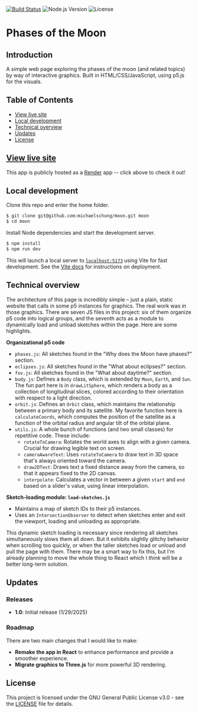 [![Build Status](https://github.com/michaelschung/moon/actions/workflows/ci.yml/badge.svg)](https://github.com/michaelschung/moon/actions/workflows/ci.yml) ![Node.js Version](https://img.shields.io/badge/Node.js-%3E%3D23.3.0-brightgreen) ![License](https://img.shields.io/badge/license-GPL%20v3-blue)

# Phases of the Moon

## Introduction

A simple web page exploring the phases of the moon (and related topics) by way of interactive graphics. Built in HTML/CSS/JavaScript, using p5.js for the visuals.

## Table of Contents

- [View live site](#view-live-site)
- [Local development](#local-development)
- [Technical overview](#technical-overview)
- [Updates](#updates)
- [License](#license)

## [View live site](https://moon-344h.onrender.com/)

This app is publicly hosted as a [Render](https://render.com/) app -- click above to check it out!

## Local development

Clone this repo and enter the home folder.

```bash
$ git clone git@github.com:michaelschung/moon.git moon
$ cd moon
```

Install Node dependencies and start the development server.

```bash
$ npm install
$ npm run dev
```

This will launch a local server to [`localhost:5173`](http://localhost:5173/) using Vite for fast development. See the [Vite docs](https://vite.dev/guide/static-deploy.html) for instructions on deployment.

## Technical overview

The architecture of this page is incredibly simple – just a plain, static website that calls in some p5 instances for graphics. The real work was in those graphics. There are seven JS files in this project: six of them organize p5 code into logical groups, and the seventh acts as a module to dynamically load and unload sketches within the page. Here are some highlights.

**Organizational p5 code**
- `phases.js`: All sketches found in the "Why does the Moon have phases?" section.
- `eclipses.js`: All sketches found in the "What about eclipses?" section.
- `fov.js`: All sketches found in the "What about daytime?" section.
- `body.js`: Defines a `Body` class, which is extended by `Moon`, `Earth`, and `Sun`. The fun part here is in `drawLitSphere`, which renders a body as a collection of longitudinal slices, colored according to their orientation with respect to a light direction.
- `orbit.js`: Defines an `Orbit` class, which maintains the relationship between a primary body and its satellite. My favorite function here is `calculateCoords`, which computes the position of the satellite as a function of the orbital radius and angular tilt of the orbital plane.
- `utils.js`: A whole bunch of functions (and two small classes) for repetitive code. These include:
  - `rotateToCamera`: Rotates the world axes to align with a given camera. Crucial for drawing legible text on screen.
  - `cameraAwareText`: Uses `rotateToCamera` to draw text in 3D space that's always oriented toward the camera.
  - `draw2DText`: Draws text a fixed distance away from the camera, so that it appears fixed to the 2D canvas.
  - `interpolate`: Calculates a vector in between a given `start` and `end` based on a slider's value, using linear interpolation.

**Sketch-loading module: `load-sketches.js`**
- Maintains a map of sketch IDs to their p5 instances.
- Uses an `IntersectionObserver` to detect when sketches enter and exit the viewport, loading and unloading as appropriate.

This dynamic sketch loading is necessary since rendering all sketches simultaneously slows them all down. But it exhibits slightly glitchy behavior when scrolling too quickly, or when the taller sketches load or unload and pull the page with them. There may be a smart way to fix this, but I'm already planning to move the whole thing to React which I *think* will be a better long-term solution.

## Updates

### Releases

- **1.0**: Initial release (1/29/2025)

### Roadmap

There are two main changes that I would like to make:
- **Remake the app in React** to enhance performance and provide a smoother experience.
- **Migrate graphics to Three.js** for more powerful 3D rendering.

## License

This project is licensed under the GNU General Public License v3.0 - see the [LICENSE](https://github.com/michaelschung/moon/blob/main/LICENSE) file for details.